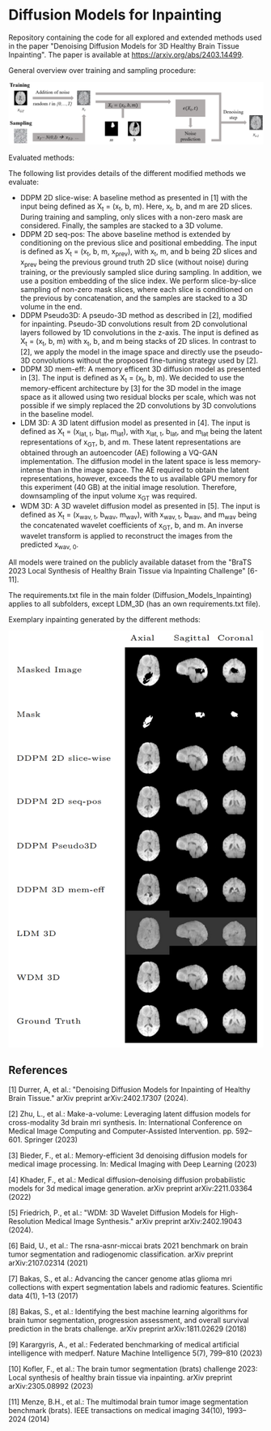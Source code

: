 # Diffusion Models for Inpainting


Repository containing the code for all explored and extended methods used in the paper "Denoising Diffusion Models for 3D Healthy Brain Tissue Inpainting". The paper is available at https://arxiv.org/abs/2403.14499.

General overview over training and sampling procedure:

<img src="training_sampling_overview.png" width="555">

Evaluated methods:

The following list provides details of the different modified methods we evaluate:
- DDPM 2D slice-wise: A baseline method as presented in [1] with the input being defined as X<sub>t</sub> = (x<sub>t</sub>, b, m). Here, x<sub>t</sub>, b, and m are 2D slices. During training and sampling, only slices with a non-zero mask are considered. Finally, the samples are stacked to a 3D volume.
- DDPM 2D seq-pos: The above baseline method is extended by conditioning on the previous slice and positional embedding. The input is defined as X<sub>t</sub> = (x<sub>t</sub>, b, m, x<sub>prev</sub>), with x<sub>t</sub>, m, and b being 2D slices and x<sub>prev</sub> being the previous ground truth 2D slice (without noise) during training, or the previously sampled slice during sampling. In addition, we use a position embedding of the slice index. We perform slice-by-slice sampling of non-zero mask slices, where each slice is conditioned on the previous by concatenation, and the samples are stacked to a 3D volume in the end.
- DDPM Pseudo3D: A pseudo-3D method as described in [2], modified for inpainting. Pseudo-3D convolutions result from 2D convolutional layers followed by 1D convolutions in the z-axis. The input is defined as X<sub>t</sub> = (x<sub>t</sub>, b, m) with x<sub>t</sub>, b, and m being stacks of 2D slices. In contrast to [2], we apply the model in the image space and directly use the pseudo-3D convolutions without the proposed fine-tuning strategy used by [2].
- DDPM 3D mem-eff: A memory efficent 3D diffusion model as presented in [3]. The input is defined as X<sub>t</sub> = (x<sub>t</sub>, b, m). We decided to use the memory-efficent architecture by [3] for the 3D model in the image space as it allowed using two residual blocks per scale, which was not possible if we simply replaced the 2D convolutions by 3D convolutions in the baseline model.
- LDM 3D: A 3D latent diffusion model as presented in [4]. The input is defined as X<sub>t</sub> = (x<sub>lat, t</sub>, b<sub>lat</sub>, m<sub>lat</sub>), with x<sub>lat, t</sub>, b<sub>lat</sub>, and m<sub>lat</sub> being the latent representations of x<sub>GT</sub>, b, and m. These latent representations are obtained through an autoencoder (AE) following a VQ-GAN implementation. The diffusion model in the latent space is less memory-intense than in the image space. The AE required to obtain the latent representations, however, exceeds the to us available GPU memory for this experiment (40 GB) at the initial image resolution. Therefore, downsampling of the input volume x<sub>GT</sub> was required.
- WDM 3D: A 3D wavelet diffusion model as presented in [5]. The input is defined as X<sub>t</sub> = (x<sub>wav, t</sub>, b<sub>wav</sub>, m<sub>wav</sub>), with x<sub>wav, t</sub>, b<sub>wav</sub>, and m<sub>wav</sub> being the concatenated wavelet coefficients of x<sub>GT</sub>, b, and m. An inverse wavelet transform is applied to reconstruct the images from the predicted x<sub>wav, 0</sub>.

All models were trained on the publicly available dataset from the "BraTS 2023 Local Synthesis of Healthy Brain Tissue via Inpainting Challenge" [6-11].

The requirements.txt file in the main folder (Diffusion_Models_Inpainting) applies to all subfolders, except LDM_3D (has an own requirements.txt file).

Exemplary inpainting generated by the different methods:

<img src="exemplary_images.png" width="555">

## References

[1] Durrer, A, et al.: "Denoising Diffusion Models for Inpainting of Healthy Brain Tissue." arXiv preprint arXiv:2402.17307 (2024).

[2] Zhu, L., et al.: Make-a-volume: Leveraging latent diffusion models for cross-modality 3d brain mri synthesis. In: International Conference on Medical Image Computing and Computer-Assisted Intervention. pp. 592–601. Springer (2023)

[3] Bieder, F., et al.: Memory-efficient 3d denoising diffusion models for medical image processing. In: Medical Imaging with Deep Learning (2023)

[4] Khader, F., et al.: Medical diffusion–denoising diffusion probabilistic models for 3d medical image generation. arXiv preprint arXiv:2211.03364 (2022)

[5] Friedrich, P., et al.: "WDM: 3D Wavelet Diffusion Models for High-Resolution Medical Image Synthesis." arXiv preprint arXiv:2402.19043 (2024).

[6] Baid, U., et al.: The rsna-asnr-miccai brats 2021 benchmark on brain tumor segmentation and radiogenomic classification. arXiv preprint arXiv:2107.02314 (2021)

[7] Bakas, S., et al.: Advancing the cancer genome atlas glioma mri collections with expert segmentation labels and radiomic features. Scientific data 4(1), 1–13 (2017)

[8] Bakas, S., et al.: Identifying the best machine learning algorithms for brain tumor segmentation, progression assessment, and overall survival prediction in the brats challenge. arXiv preprint arXiv:1811.02629 (2018)

[9] Karargyris, A., et al.: Federated benchmarking of medical artificial intelligence with medperf. Nature Machine Intelligence 5(7), 799–810 (2023)

[10] Kofler, F., et al.: The brain tumor segmentation (brats) challenge 2023: Local synthesis of healthy brain tissue via inpainting. arXiv preprint arXiv:2305.08992 (2023)

[11] Menze, B.H., et al.: The multimodal brain tumor image segmentation benchmark (brats). IEEE transactions on medical imaging 34(10), 1993–2024 (2014)
